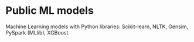 # Public ML models

Machine Learning models with Python libraries: Scikit-learn, NLTK, Gensim, PySpark (MLlib), XGBoost
